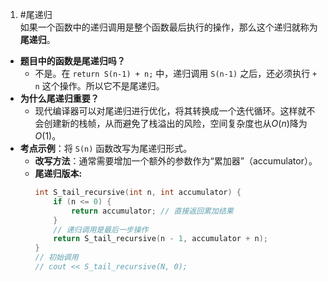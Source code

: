 1. #尾递归  
如果一个函数中的递归调用是整个函数最后执行的操作，那么这个递归就称为**尾递归**。
*   **题目中的函数是尾递归吗？**
    *   不是。在 `return S(n-1) + n;` 中，递归调用 `S(n-1)` 之后，还必须执行 `+ n` 这个操作。所以它不是尾递归。
*   **为什么尾递归重要？**
    *   现代编译器可以对尾递归进行优化，将其转换成一个迭代循环。这样就不会创建新的栈帧，从而避免了栈溢出的风险，空间复杂度也从$O(n)$降为$O(1)$。
*   **考点示例**：将 `S(n)` 函数改写为尾递归形式。
    *   **改写方法**：通常需要增加一个额外的参数作为“累加器”（accumulator）。
    *   **尾递归版本:**
        ```cpp
        int S_tail_recursive(int n, int accumulator) {
            if (n <= 0) {
                return accumulator; // 直接返回累加结果
            }
            // 递归调用是最后一步操作
            return S_tail_recursive(n - 1, accumulator + n);
        }
        // 初始调用
        // cout << S_tail_recursive(N, 0); 
        ```
